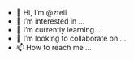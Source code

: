 - 👋 Hi, I’m @zteil
- 👀 I’m interested in ...
- 🌱 I’m currently learning ...
- 💞️ I’m looking to collaborate on ...
- 📫 How to reach me ...

<!---
zteil/zteil is a ✨ special ✨ repository because its `README.md` (this file) appears on your GitHub profile.
You can click the Preview link to take a look at your changes.
--->
